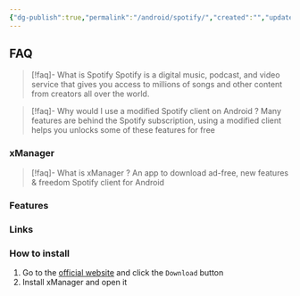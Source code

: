 ```yaml
---
{"dg-publish":true,"permalink":"/android/spotify/","created":"","updated":""}
---
```



## FAQ
>[!faq]- What is Spotify
>Spotify is a digital music, podcast, and video service that gives you access to millions of songs and other content from creators all over the world.

>[!faq]- Why would I use a modified Spotify client on Android ?
>Many features are behind the Spotify subscription, using a modified client helps you unlocks some of these features for free

### xManager
> [!faq]- What is xManager ?
> An app to download ad-free, new features & freedom Spotify client for Android

### Features

### Links

### How to install
1. Go to the [official website](https://www.xmanagerapp.com/) and click the `Download` button
2. Install xManager and open it